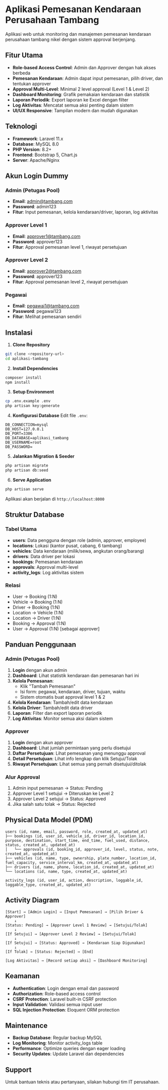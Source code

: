 # Aplikasi Pemesanan Kendaraan Perusahaan Tambang

Aplikasi web untuk monitoring dan manajemen pemesanan kendaraan perusahaan tambang nikel dengan sistem approval berjenjang.

## Fitur Utama

- **Role-based Access Control**: Admin dan Approver dengan hak akses berbeda
- **Pemesanan Kendaraan**: Admin dapat input pemesanan, pilih driver, dan tentukan approver
- **Approval Multi-Level**: Minimal 2 level approval (Level 1 & Level 2)
- **Dashboard Monitoring**: Grafik pemakaian kendaraan dan statistik
- **Laporan Periodik**: Export laporan ke Excel dengan filter
- **Log Aktivitas**: Mencatat semua aksi penting dalam sistem
- **UI/UX Responsive**: Tampilan modern dan mudah digunakan

## Teknologi

- **Framework**: Laravel 11.x
- **Database**: MySQL 8.0
- **PHP Version**: 8.2+
- **Frontend**: Bootstrap 5, Chart.js
- **Server**: Apache/Nginx

## Akun Login Dummy

### Admin (Petugas Pool)
- **Email**: admin@tambang.com
- **Password**: admin123
- **Fitur**: Input pemesanan, kelola kendaraan/driver, laporan, log aktivitas

### Approver Level 1
- **Email**: approver1@tambang.com
- **Password**: approver123
- **Fitur**: Approval pemesanan level 1, riwayat persetujuan

### Approver Level 2
- **Email**: approver2@tambang.com
- **Password**: approver123
- **Fitur**: Approval pemesanan level 2, riwayat persetujuan

### Pegawai
- **Email**: pegawai1@tambang.com
- **Password**: pegawai123
- **Fitur**: Melihat pemesanan sendiri

## Instalasi

1. **Clone Repository**
```bash
git clone <repository-url>
cd aplikasi-tambang
```

2. **Install Dependencies**
```bash
composer install
npm install
```

3. **Setup Environment**
```bash
cp .env.example .env
php artisan key:generate
```

4. **Konfigurasi Database**
Edit file `.env`:
```env
DB_CONNECTION=mysql
DB_HOST=127.0.0.1
DB_PORT=3306
DB_DATABASE=aplikasi_tambang
DB_USERNAME=root
DB_PASSWORD=
```

5. **Jalankan Migration & Seeder**
```bash
php artisan migrate
php artisan db:seed
```

6. **Serve Application**
```bash
php artisan serve
```

Aplikasi akan berjalan di `http://localhost:8000`

## Struktur Database

### Tabel Utama
- **users**: Data pengguna dengan role (admin, approver, employee)
- **locations**: Lokasi (kantor pusat, cabang, 6 tambang)
- **vehicles**: Data kendaraan (milik/sewa, angkutan orang/barang)
- **drivers**: Data driver per lokasi
- **bookings**: Pemesanan kendaraan
- **approvals**: Approval multi-level
- **activity_logs**: Log aktivitas sistem

### Relasi
- User → Booking (1:N)
- Vehicle → Booking (1:N)
- Driver → Booking (1:N)
- Location → Vehicle (1:N)
- Location → Driver (1:N)
- Booking → Approval (1:N)
- User → Approval (1:N) [sebagai approver]

## Panduan Penggunaan

### Admin (Petugas Pool)

1. **Login** dengan akun admin
2. **Dashboard**: Lihat statistik kendaraan dan pemesanan hari ini
3. **Kelola Pemesanan**:
   - Klik "Tambah Pemesanan"
   - Isi form: pegawai, kendaraan, driver, tujuan, waktu
   - Sistem otomatis buat approval level 1 & 2
4. **Kelola Kendaraan**: Tambah/edit data kendaraan
5. **Kelola Driver**: Tambah/edit data driver
6. **Laporan**: Filter dan export laporan periodik
7. **Log Aktivitas**: Monitor semua aksi dalam sistem

### Approver

1. **Login** dengan akun approver
2. **Dashboard**: Lihat jumlah permintaan yang perlu disetujui
3. **Daftar Persetujuan**: Lihat pemesanan yang menunggu approval
4. **Detail Persetujuan**: Lihat info lengkap dan klik Setujui/Tolak
5. **Riwayat Persetujuan**: Lihat semua yang pernah disetujui/ditolak

### Alur Approval

1. Admin input pemesanan → Status: Pending
2. Approver Level 1 setujui → Diteruskan ke Level 2
3. Approver Level 2 setujui → Status: Approved
4. Jika salah satu tolak → Status: Rejected

## Physical Data Model (PDM)

```
users (id, name, email, password, role, created_at, updated_at)
├── bookings (id, user_id, vehicle_id, driver_id, location_id, purpose, destination, start_time, end_time, fuel_used, distance, status, created_at, updated_at)
│   └── approvals (id, booking_id, approver_id, level, status, note, created_at, updated_at)
├── vehicles (id, name, type, ownership, plate_number, location_id, fuel_capacity, service_interval_km, created_at, updated_at)
├── drivers (id, name, phone, location_id, created_at, updated_at)
└── locations (id, name, type, created_at, updated_at)

activity_logs (id, user_id, action, description, loggable_id, loggable_type, created_at, updated_at)
```

## Activity Diagram

```
[Start] → [Admin Login] → [Input Pemesanan] → [Pilih Driver & Approver]
    ↓
[Status: Pending] → [Approver Level 1 Review] → [Setujui/Tolak]
    ↓
[If Setujui] → [Approver Level 2 Review] → [Setujui/Tolak]
    ↓
[If Setujui] → [Status: Approved] → [Kendaraan Siap Digunakan]
    ↓
[If Tolak] → [Status: Rejected] → [End]

[Log Aktivitas] → [Record setiap aksi] → [Dashboard Monitoring]
```

## Keamanan

- **Authentication**: Login dengan email dan password
- **Authorization**: Role-based access control
- **CSRF Protection**: Laravel built-in CSRF protection
- **Input Validation**: Validasi semua input user
- **SQL Injection Protection**: Eloquent ORM protection

## Maintenance

- **Backup Database**: Regular backup MySQL
- **Log Monitoring**: Monitor activity_logs table
- **Performance**: Optimize queries dengan eager loading
- **Security Updates**: Update Laravel dan dependencies

## Support

Untuk bantuan teknis atau pertanyaan, silakan hubungi tim IT perusahaan.
